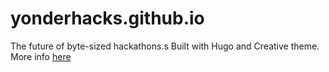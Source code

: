 # yonderhacks.github.io
The future of byte-sized hackathons.s
Built with Hugo and  Creative theme. More info [here](https://gohugo.io)
